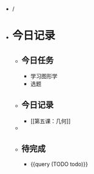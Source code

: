 - /
- # 今日记录
	- ## 今日任务
		- 学习图形学
		- 选题
	- ##  今日记录
		- [[第五课：几何]]
	-
	- ## 待完成
		- {{query (TODO todo)}}